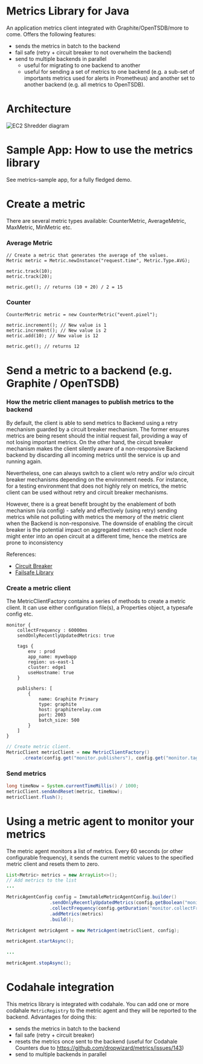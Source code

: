 # Metrics Library for Java

An application metrics client integrated with Graphite/OpenTSDB/more to come.
Offers the following features:
- sends the metrics in batch to the backend
- fail safe (retry + circuit breaker to not overwhelm the backend)
- send to multiple backends in parallel 
    - useful for migrating to one backend to another
    - useful for sending a set of metrics to one backend (e.g. a sub-set of importants metrics used for alerts in Prometheus) and another set to another backend (e.g. all metrics to OpenTSDB).

# Architecture

![EC2 Shredder diagram](https://user-images.githubusercontent.com/952836/36027791-5fb02010-0da5-11e8-88d7-61fc9bce60f2.png)

# Sample App: How to use the metrics library

See metrics-sample app, for a fully fledged demo.

# Create a metric

There are several metric types available: CounterMetric, AverageMetric, MaxMetric, MinMetric etc.

### Average Metric
```
// Create a metric that generates the average of the values.
Metric metric = Metric.newInstance("request.time", Metric.Type.AVG);

metric.track(10);
metric.track(20);

metric.get(); // returns (10 + 20) / 2 = 15
```

### Counter
```
CounterMetric metric = new CounterMetric("event.pixel");

metric.increment(); // New value is 1
metric.increment(); // New value is 2
metric.add(10); // New value is 12

metric.get(); // returns 12
```

# Send a metric to a backend (e.g. Graphite / OpenTSDB)

### How the metric client manages to publish metrics to the backend
By default, the client is able to send metrics to Backend using a retry mechanism guarded by a circuit
breaker mechanism. The former ensures metrics are being resent should the initial request fail,
providing a way of not losing important metrics. On the other hand, the circuit breaker mechanism
makes the client silently aware of a non-responsive Backend backend by discarding all incoming metrics
until the service is up and running again. 

Nevertheless, one can always switch to a client w/o retry and/or w/o circuit breaker mechanisms depending
on the environment needs. For instance, for a testing environment that does not highly rely on metrics,
the metric client can be used without retry and circuit breaker mechanisms.

However, there is a great benefit brought by the enablement of both mechanism (via config) - safely
and effectively (using retry) sending metrics while not polluting with metrics the memory of the
metric client when the Backend is non-responsive. The downside of enabling the circuit
breaker is the potential impact on aggregated metrics -  each client node might enter into an
open circuit at a different time, hence the metrics are prone to inconsistency

References:
- [Circuit Breaker]
- [Failsafe Library]
 
[Circuit Breaker]: https://martinfowler.com/bliki/CircuitBreaker.html
[Failsafe Library]: https://github.com/jhalterman/failsafe

### Create a metric client

The MetricClientFactory contains a series of methods to create a metric client. It can use either configuration file(s), a Properties object, a typesafe config etc.

```hocon
monitor {
    collectFrequency : 60000ms
    sendOnlyRecentlyUpdatedMetrics: true

    tags {
        env : prod
        app_name: mywebapp
        region: us-east-1
        cluster: edge1
        useHostname: true
    }

    publishers: [ 
        {
            name: Graphite Primary
            type: graphite
            host: graphiterelay.com
            port: 2003
            batch_size: 500
        }
    ]
}
```


```java
// Create metric client.
MetricClient metricClient = new MetricClientFactory()
      .create(config.get("monitor.publishers"), config.get("monitor.tags"));
```

### Send metrics

```java
long timeNow = System.currentTimeMillis() / 1000;
metricClient.sendAndReset(metric, timeNow);
metricClient.flush();
```


# Using a metric agent to monitor your metrics
The metric agent monitors a list of metrics. Every 60 seconds (or other configurable frequency), it sends the current metric values to the specified metric client and resets them to zero.

```java
List<Metric> metrics = new ArrayList<>();
// Add metrics to the list
...

MetricAgentConfig config = ImmutableMetricAgentConfig.builder()
                .sendOnlyRecentlyUpdatedMetrics(config.getBoolean("monitor.sendOnlyRecentlyUpdatedMetrics"))
                .collectFrequency(config.getDuration("monitor.collectFrequency"))
                .addMetrics(metrics)
                .build();

MetricAgent metricAgent = new MetricAgent(metricClient, config);

metricAgent.startAsync();

...

metricAgent.stopAsync();
```

# Codahale integration

This metrics library is integrated with codahale. You can add one or more codahale `MetricRegistry` to the metric agent and they will be reported to the backend.
Advantages for doing this:
- sends the metrics in batch to the backend
- fail safe (retry + circuit breaker)
- resets the metrics once sent to the backend (useful for Codahale Counters due to https://github.com/dropwizard/metrics/issues/143)
- send to multiple backends in parallel
